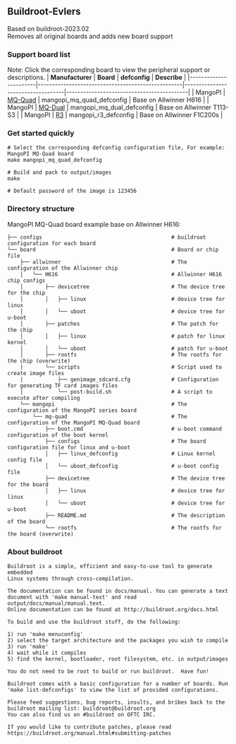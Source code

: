 ## Buildroot-Evlers
Based on buildroot-2023.02<br>
Removes all original boards and adds new board support
<br>

### Support board list
Note: Click the corresponding board to view the peripheral support or descriptions.
|   **Manufacturer**    |                   **Board**                       |           **defconfig**           |             **Describe**                  |
|-----------------------|---------------------------------------------------|-----------------------------------|-------------------------------------------|
|   MangoPI             |   [MQ-Quad](./board/mangopi/mq-quad/README.md)    |   mangopi_mq_quad_defconfig       |   Base on Allwinner H616                  |
|   MangoPI             |   [MQ-Dual](./board/mangopi/mq-dual/README.md)    |   mangopi_mq_dual_defconfig       |   Base on Allwinner T113-S3               |
|   MangoPI             |   [R3](./board/mangopi/r3/README.md)              |   mangopi_r3_defconfig            |   Base on Allwinner F1C200s               |


### Get started quickly
```
# Select the corresponding defconfig configuration file, For example: MangoPI MQ-Quad board
make mangopi_mq_quad_defconfig

# Build and pack to output/images
make 

# Default password of the image is 123456
```

### Directory structure
MangoPI MQ-Quad board example base on Allwinner H616:
```
├── configs                                         # buildroot configuration for each board
└── board                                           # Board or chip file
    ├── allwinner                                   # The configuration of the Allwinner chip
    │   └── H616                                    # Allwinner H616 chip configs
    │       ├── devicetree                          # The device tree for the chip
    │       │   ├── linux                           # device tree for linux
    │       │   └── uboot                           # device tree for u-boot
    │       ├── patches                             # The patch for the chip
    │       │   ├── linux                           # patch for linux kernel
    │       │   └── uboot                           # patch for u-boot
    │       ├── rootfs                              # The rootfs for the chip (overwrite)
    |       └── scripts                             # Script used to create image files
    |           ├── genimage_sdcard.cfg             # Configuration for generating TF card images files
    |           └── post-build.sh                   # A script to execute after compiling
    └── mangopi                                     # The configuration of the MangoPI series board
        └── mq-quad                                 # The configuration of the MangoPI MQ-Quad board
            ├── boot.cmd                            # u-boot command configuration of the boot kernel
            ├── configs                             # The board configuration file for linux and u-boot
            │   ├── linux_defconfig                 # Linux kernel config file
            │   └── uboot_defconfig                 # u-boot config file
            ├── devicetree                          # The device tree for the board
            │   ├── linux                           # device tree for linux
            │   └── uboot                           # device tree for u-boot
            ├── README.md                           # The description of the board
            └── rootfs                              # The rootfs for the board (overwrite)
```

### About buildroot
```
Buildroot is a simple, efficient and easy-to-use tool to generate embedded
Linux systems through cross-compilation.

The documentation can be found in docs/manual. You can generate a text
document with 'make manual-text' and read output/docs/manual/manual.text.
Online documentation can be found at http://buildroot.org/docs.html

To build and use the buildroot stuff, do the following:

1) run 'make menuconfig'
2) select the target architecture and the packages you wish to compile
3) run 'make'
4) wait while it compiles
5) find the kernel, bootloader, root filesystem, etc. in output/images

You do not need to be root to build or run buildroot.  Have fun!

Buildroot comes with a basic configuration for a number of boards. Run
'make list-defconfigs' to view the list of provided configurations.

Please feed suggestions, bug reports, insults, and bribes back to the
buildroot mailing list: buildroot@buildroot.org
You can also find us on #buildroot on OFTC IRC.

If you would like to contribute patches, please read
https://buildroot.org/manual.html#submitting-patches

```
